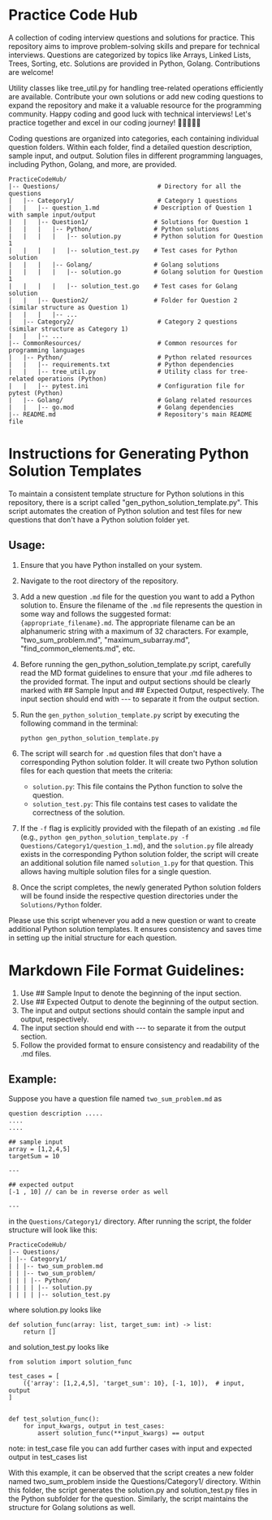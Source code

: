 # Practice Code Hub

A collection of coding interview questions and solutions for practice. 
This repository aims to improve problem-solving skills and prepare for technical interviews. 
Questions are categorized by topics like Arrays, Linked Lists, Trees, Sorting, etc. Solutions are provided in Python, Golang. Contributions are welcome!

Utility classes like tree_util.py for handling tree-related operations efficiently are available. 
Contribute your own solutions or add new coding questions to expand the repository and make it a valuable resource for the programming community. 
Happy coding and good luck with technical interviews! Let's practice together and excel in our coding journey! 🚀👩‍💻👨‍💻

Coding questions are organized into categories, each containing individual question folders. 
Within each folder, find a detailed question description, sample input, and output. Solution files in different programming languages, including Python, Golang, and more, are provided.


```
PracticeCodeHub/
|-- Questions/                           # Directory for all the questions
|   |-- Category1/                       # Category 1 questions
|   |   |-- question_1.md               # Description of Question 1 with sample input/output
|   |   |-- Question1/                  # Solutions for Question 1
|   |   |   |-- Python/                 # Python solutions
|   |   |   |   |-- solution.py         # Python solution for Question 1
|   |   |   |   |-- solution_test.py    # Test cases for Python solution
|   |   |   |-- Golang/                 # Golang solutions
|   |   |   |   |-- solution.go         # Golang solution for Question 1
|   |   |   |   |-- solution_test.go    # Test cases for Golang solution
|   |   |-- Question2/                  # Folder for Question 2 (similar structure as Question 1)
|   |   |   |-- ...
|   |-- Category2/                       # Category 2 questions (similar structure as Category 1)
|   |   |-- ...
|-- CommonResources/                     # Common resources for programming languages
|   |-- Python/                          # Python related resources
|   |   |-- requirements.txt             # Python dependencies
|   |   |-- tree_util.py                 # Utility class for tree-related operations (Python)
|   |   |-- pytest.ini                   # Configuration file for pytest (Python)
|   |-- Golang/                          # Golang related resources
|   |   |-- go.mod                       # Golang dependencies
|-- README.md                            # Repository's main README file

```

# Instructions for Generating Python Solution Templates

To maintain a consistent template structure for Python solutions in this repository, there is a script called "gen_python_solution_template.py". This script automates the creation of Python solution and test files for new questions that don't have a Python solution folder yet.

## Usage:

1. Ensure that you have Python installed on your system.

2. Navigate to the root directory of the repository.

3. Add a new question `.md` file for the question you want to add a Python solution to. Ensure the filename of the `.md` file represents the question in some way and follows the suggested format: `{appropriate_filename}.md`. The appropriate filename can be an alphanumeric string with a maximum of 32 characters. For example, "two_sum_problem.md", "maximum_subarray.md", "find_common_elements.md", etc.

4. Before running the gen_python_solution_template.py script, carefully read the MD format guidelines to ensure that your .md file adheres to the provided format. The input and output sections should be clearly marked with ## Sample Input and ## Expected Output, respectively. The input section should end with --- to separate it from the output section.

5. Run the `gen_python_solution_template.py` script by executing the following command in the terminal:

    ```
    python gen_python_solution_template.py
    ```

6. The script will search for `.md` question files that don't have a corresponding Python solution folder. It will create two Python solution files for each question that meets the criteria:

    - `solution.py`: This file contains the Python function to solve the question.
    - `solution_test.py`: This file contains test cases to validate the correctness of the solution.

7. If the `-f` flag is explicitly provided with the filepath of an existing `.md` file (e.g., `python gen_python_solution_template.py -f Questions/Category1/question_1.md`), and the `solution.py` file already exists in the corresponding Python solution folder, the script will create an additional solution file named `solution_1.py` for that question. This allows having multiple solution files for a single question.

8. Once the script completes, the newly generated Python solution folders will be found inside the respective question directories under the `Solutions/Python` folder.

Please use this script whenever you add a new question or want to create additional Python solution templates. It ensures consistency and saves time in setting up the initial structure for each question.


# Markdown File Format Guidelines:

1. Use ## Sample Input to denote the beginning of the input section.
2. Use ## Expected Output to denote the beginning of the output section.
3. The input and output sections should contain the sample input and output, respectively.
4. The input section should end with --- to separate it from the output section.
5. Follow the provided format to ensure consistency and readability of the .md files.


## Example:

Suppose you have a question file named `two_sum_problem.md` 
as 
```
question description .....
....
....

## sample input  
array = [1,2,4,5]
targetSum = 10

---

## expected output
[-1 , 10] // can be in reverse order as well 

---
```
in the `Questions/Category1/` directory. After running the script, the folder structure will look like this:


```
PracticeCodeHub/
|-- Questions/
| |-- Category1/
| | |-- two_sum_problem.md
| | |-- two_sum_problem/
| | | |-- Python/
| | | | |-- solution.py
| | | | |-- solution_test.py

```
where solution.py looks like
```
def solution_func(array: list, target_sum: int) -> list:
    return []

```
and solution_test.py looks like
```
from solution import solution_func

test_cases = [
    ({'array': [1,2,4,5], 'target_sum': 10}, [-1, 10]),  # input, output
]


def test_solution_func():
    for input_kwargs, output in test_cases:
        assert solution_func(**input_kwargs) == output

```
note: in test_case file you can add further cases with input and expected output in test_cases list 

With this example, it can be observed that the script creates a new folder named two_sum_problem inside the Questions/Category1/ directory. Within this folder, the script generates the solution.py and solution_test.py files in the Python subfolder for the question. Similarly, the script maintains the structure for Golang solutions as well.